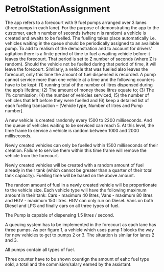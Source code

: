# PetrolStationAssignment
The app refers to a forecourt with 9 fuel pumps arranged over 3 lanes (three pumps
in each lane). For the purpose of demonstrating the app to the customer, each n
number of seconds (where n is random) a vehicle is created and awaits to be
fuelled. The fuelling takes place automatically i.e. vehicles waiting in the queue
should be periodically assigned to an available pump. To add to realism of the
demonstration and to account for drivers’ agitation there is a finite period of time
to fuel a waiting vehicle before it leaves the forecourt. That period is set to Z
number of seconds (where Z is random). Should the vehicle not be fuelled during 
that period of time, it will leave the forecourt. Similarly, a vehicle that was fuelled
also leaves the forecourt, only this time the amount of fuel dispensed is recorded. A
pump cannot service more than one vehicle at a time and the following counters
have to be kept: (1) running total of the number of litres dispensed during the app’s
lifetime; (2) The amount of money these litres equate to; (3) The 1% commission;
(4) the number of vehicles serviced, (5) the number of vehicles that left before they
were fuelled and (6) keep a detailed list of each fuelling transaction – [Vehicle type,
Number of litres and Pump number].

A new vehicle is created randomly every 1500 to 2200 milliseconds. And the
queue of vehicles waiting to be serviced can reach 5. At this level, the time
frame to service a vehicle is random between 1000 and 2000 milliseconds.

Newly created vehicles can only be fuelled within 1500 milliseconds of their
creation. Failure to service them within this time frame will remove the
vehicle from the forecourt.

Newly created vehicles will be created with a random amount of fuel already
in their tank (which cannot be greater than a quarter of their total tank
capacity). Fuelling time will be based on the above amount.

The random amount of fuel in a newly created vehicle will be proportionate
to the vehicle size. Each vehicle type will have the following maximum
amount in their tank: Cars - maximum 40 litres, Vans - maximum 80 litres and
HGV - maximum 150 litres. HGV can only run on Diesel. Vans on both Diesel
and LPG and finally cars on all three types of fuel.

The Pump is capable of dispensing 1.5 litres / second.

A queuing system has to be implemented in the forecourt as each lane has
three pumps. As per figure 1, a vehicle which uses pump 1 blocks the way for
new vehicles to get to pumps 2 or 3. The situation is similar for lanes 2 and 3. 

All pumps contain all types of fuel.

Three counter have to be shown countign the amount of eahc fuel type sold, a total
and the commision/salary earned by the assistant.


